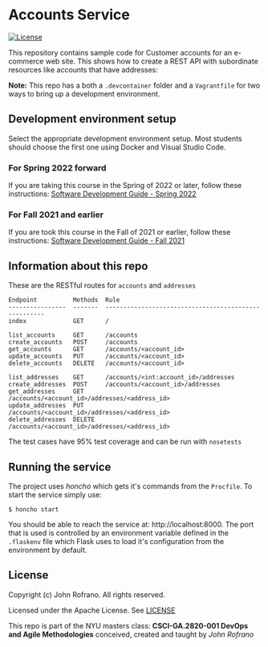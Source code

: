# Accounts Service

[![License](https://img.shields.io/badge/License-Apache%202.0-blue.svg)](https://opensource.org/licenses/Apache-2.0)

This repository contains sample code for Customer accounts for an e-commerce web site. This shows how to create a REST API with subordinate resources like accounts that have addresses:

**Note:** This repo has a both a `.devcontainer` folder and a `Vagrantfile` for two ways to bring up a development environment.

## Development environment setup

Select the appropriate development environment setup. Most students should choose the first one using Docker and Visual Studio Code.

### For Spring 2022 forward

If you are taking this course in the Spring of 2022 or later, follow these instructions: [Software Development Guide - Spring 2022](docs/vscode-docker.md)

### For Fall 2021 and earlier

If you are took this course in the Fall of 2021 or earlier, follow these instructions: [Software Development Guide - Fall 2021](docs/vagrant-virtualbox.md)

## Information about this repo

These are the RESTful routes for `accounts` and `addresses`
```
Endpoint          Methods  Rule
----------------  -------  -----------------------------------------------------
index             GET      /

list_accounts     GET      /accounts
create_accounts   POST     /accounts
get_accounts      GET      /accounts/<account_id>
update_accounts   PUT      /accounts/<account_id>
delete_accounts   DELETE   /accounts/<account_id>

list_addresses    GET      /accounts/<int:account_id>/addresses
create_addresses  POST     /accounts/<account_id>/addresses
get_addresses     GET      /accounts/<account_id>/addresses/<address_id>
update_addresses  PUT      /accounts/<account_id>/addresses/<address_id>
delete_addresses  DELETE   /accounts/<account_id>/addresses/<address_id>
```

The test cases have 95% test coverage and can be run with `nosetests`

## Running the service

The project uses *honcho* which gets it's commands from the `Procfile`. To start the service simply use:

```shell
$ honcho start
```

You should be able to reach the service at: http://localhost:8000. The port that is used is controlled by an environment variable defined in the `.flaskenv` file which Flask uses to load it's configuration from the environment by default.

## License

Copyright (c) John Rofrano. All rights reserved.

Licensed under the Apache License. See [LICENSE](LICENSE)

This repo is part of the NYU masters class: **CSCI-GA.2820-001 DevOps and Agile Methodologies** conceived, created and taught by *John Rofrano*
